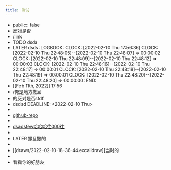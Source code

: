 ```yaml
---
title: 测试
---
```


- public:: false
- 反对是否
- /link
- TODO dsda
- LATER dsds
  :LOGBOOK:
  CLOCK: [2022-02-10 Thu 17:56:36]
  CLOCK: [2022-02-10 Thu 22:48:05]--[2022-02-10 Thu 22:48:07] =>  00:00:02
  CLOCK: [2022-02-10 Thu 22:48:09]--[2022-02-10 Thu 22:48:12] =>  00:00:03
  CLOCK: [2022-02-10 Thu 22:48:16]--[2022-02-10 Thu 22:48:17] =>  00:00:01
  CLOCK: [2022-02-10 Thu 22:48:18]--[2022-02-10 Thu 22:48:19] =>  00:00:01
  CLOCK: [2022-02-10 Thu 22:48:20]--[2022-02-10 Thu 22:48:20] =>  00:00:00
  :END:
- [[Feb 11th, 2022]] 17:56
- /俺是地方撒旦
- 的反对是否sfdf
- dsdsd
  DEADLINE: <2022-02-10 Thu>
-
- [github-repo](https://github.com/yuexl/Logseq-Note)
-
- <ins>dsadsfew哈哈哈往000往</ins>
-
- LATER 撒旦撒的
-
- [[draws/2022-02-10-18-36-44.excalidraw]]当时的
-
- 看看你的好朋友